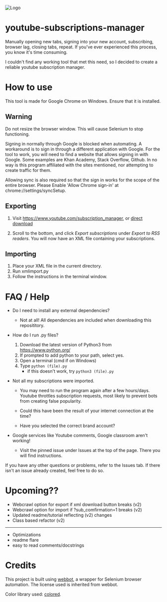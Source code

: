 ![Logo](https://raw.githubusercontent.com/chessboards/youtube-subscription-manager/logo.png)
# youtube-subscriptions-manager
Manually opening new tabs, signing into your new account, subscribing, browser lag, closing tabs, repeat. If you've ever experienced this process, you know it's time consuming. 

I couldn't find any working tool that met this need, so I decided to create a reliable youtube subscription manager.
# How to use

This tool is made for Google Chrome on Windows. Ensure that it is installed.

## Warning
Do not resize the browser window. This will cause Selenium to stop functioning.

Signing in normally through Google is blocked when automating. A workaround is to sign in through a different application with Google. For the tool to work,
you will need to find a website that allows signing in with Google. Some examples are Khan Academy, Stack Overflow, Github. In no way is this program
affiliated with the sites mentioned, nor attempting to create traffic for them.

Allowing sync is also required so that the sign in works for the scope of the entire browser. Please Enable 'Allow Chrome sign-in' at chrome://settings/syncSetup.

## Exporting

1. Visit https://www.youtube.com/subscription_manager, or [direct download](https://www.youtube.com/subscription_manager?action_takeout=1)

2. Scroll to the bottom, and click *Export subscriptions* under *Export to RSS readers*. You will now have an XML file containing your subscriptions.

## Importing
1. Place your XML file in the current directory. 
2. Run xmlimport.py
3. Follow the instructions in the terminal window.

# FAQ / Help
* Do I need to install any external dependencies?
    
    - Not at all! All dependencies are included when downloading this reposititory.

* How do I run .py files?

    1. Download the latest version of Python3 from https://www.python.org/
    2. If prompted to add python to your path, select yes.
    3. Open a terminal (cmd if on Windows)
    4. Type `python (file).py`
        * if this doesn't work, try `python3 (file).py`

* Not all my subscriptions were imported.

    - You may need to run the program again after a few hours/days. Youtube throttles subscription requests, most likely to prevent bots from creating false popularity.

    - Could this have been the result of your internet connection at the time?

    - Have you selected the correct brand account?

* Google services like Youtube comments, Google classroom aren't working!

    - Visit the pinned issue under Issues at the top of the page. There you will find instructions.


If you have any other questions or problems, refer to the Issues tab. If there isn't an issue already created, feel free to do so.

# Upcoming??

* Webcrawl option for export if xml download button breaks (v2)
* Webcrawl option for import if ?sub_comfirmation=1 breaks (v2)
* Updated readme/tutorial reflecting (v2) changes
* Class based refactor (v2)
---
* Optimizations
* readme flare
* easy to read comments/docstrings

# Credits
This project is built using [webbot](https://github.com/nateshmbhat/webbot), a wrapper for Selenium browser automation. The license used is inherited from webbot.

Color library used: [colored](https://pypi.org/project/colored/).
